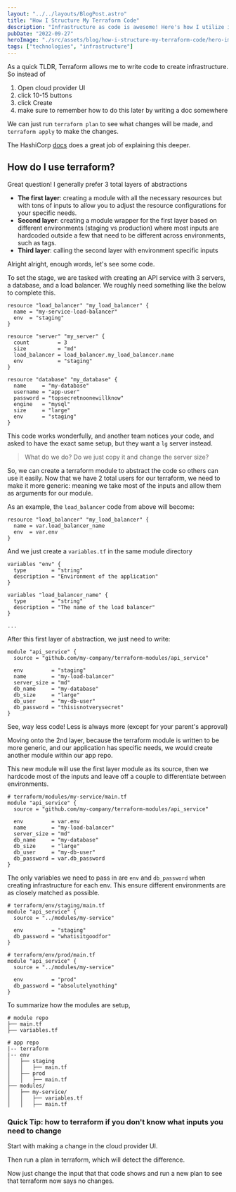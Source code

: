 ```yaml
---
layout: "../../layouts/BlogPost.astro"
title: "How I Structure My Terraform Code"
description: "Infrastructure as code is awesome! Here's how I utilize it"
pubDate: "2022-09-27"
heroImage: "./src/assets/blog/how-i-structure-my-terraform-code/hero-image.jpg"
tags: ["technologies", "infrastructure"]
---
```


As a quick TLDR, Terraform allows me to write code to create infrastructure. So instead of

1. Open cloud provider UI
2. click 10-15 buttons
3. click Create
4. make sure to remember how to do this later by writing a doc somewhere

We can just run `terraform plan` to see what changes will be made, and `terraform apply` to make the changes.

The HashiCorp [docs](https://www.terraform.io/docs#terraform-documentation) does a great job of explaining this deeper.

## How do I use terraform?

Great question! I generally prefer 3 total layers of abstractions

- **The first layer**: creating a module with all the necessary resources but with tons of inputs to allow you to adjust the resource configurations for your specific needs.
- **Second layer**: creating a module wrapper for the first layer based on different environments (staging vs production) where most inputs are hardcoded outside a few that need to be different across environments, such as tags.
- **Third layer**: calling the second layer with environment specific inputs

Alright alright, enough words, let's see some code.

To set the stage, we are tasked with creating an API service with 3 servers, a database, and a load balancer. We roughly need something like the below to complete this.

```hcl
resource "load_balancer" "my_load_balancer" {
  name = "my-service-load-balancer"
  env  = "staging"
}

resource "server" "my_server" {
  count         = 3
  size          = "md"
  load_balancer = load_balancer.my_load_balancer.name
  env           = "staging"
}

resource "database" "my_database" {
  name     = "my-database"
  username = "app-user"
  password = "topsecretnoonewillknow"
  engine   = "mysql"
  size     = "large"
  env      = "staging"
}
```

This code works wonderfully, and another team notices your code, and asked to have the exact same setup, but they want a `lg` server instead.

> What do we do? Do we just copy it and change the server size?

So, we can create a terraform module to abstract the code so others can use it easily. Now that we have 2 total users for our terraform, we need to make it more generic: meaning we take most of the inputs and allow them as arguments for our module.

As an example, the `load_balancer` code from above will become:

```hcl {2-3}
resource "load_balancer" "my_load_balancer" {
  name = var.load_balancer_name
  env  = var.env
}
```

And we just create a `variables.tf` in the same module directory

```hcl
variables "env" {
  type        = "string"
  description = "Environment of the application"
}

variables "load_balancer_name" {
  type        = "string"
  description = "The name of the load balancer"
}

...
```

After this first layer of abstraction, we just need to write:

```hcl
module "api_service" {
  source = "github.com/my-company/terraform-modules/api_service"

  env         = "staging"
  name        = "my-load-balancer"
  server_size = "md"
  db_name     = "my-database"
  db_size     = "large"
  db_user     = "my-db-user"
  db_password = "thisisnotverysecret"
}
```

See, way less code! Less is always more (except for your parent's approval)

Moving onto the 2nd layer, because the terraform module is written to be more generic, and our application has specific needs, we would create another module within our app repo.

This new module will use the first layer module as its source, then we hardcode most of the inputs and leave off a couple to differentiate between environments.

```hcl {5,11}
# terraform/modules/my-service/main.tf
module "api_service" {
  source = "github.com/my-company/terraform-modules/api_service"

  env         = var.env
  name        = "my-load-balancer"
  server_size = "md"
  db_name     = "my-database"
  db_size     = "large"
  db_user     = "my-db-user"
  db_password = var.db_password
}
```

The only variables we need to pass in are `env` and `db_password` when creating infrastructure for each env. This ensure different environments are as closely matched as possible.

```hcl
# terraform/env/staging/main.tf
module "api_service" {
  source = "../modules/my-service"

  env         = "staging"
  db_password = "whatisitgoodfor"
}

# terraform/env/prod/main.tf
module "api_service" {
  source = "../modules/my-service"

  env         = "prod"
  db_password = "absolutelynothing"
}
```

To summarize how the modules are setup,

```
# module repo
├── main.tf
├── variables.tf

# app repo
|-- terraform
|-- env
│   ├── staging
│   │   ├── main.tf
│   ├── prod
│   │   ├── main.tf
├── modules/
│   ├── my-service/
│   │   ├── variables.tf
│   │   ├── main.tf
```

### Quick Tip: how to terraform if you don't know what inputs you need to change

Start with making a change in the cloud provider UI.

Then run a plan in terraform, which will detect the difference.

Now just change the input that that code shows and run a new plan to see that terraform now says no changes.
